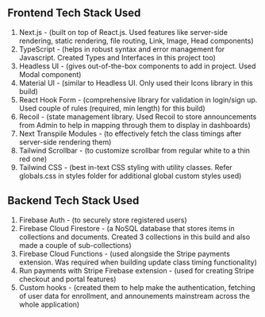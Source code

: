 ## Frontend Tech Stack Used

1. Next.js - (built on top of React.js. Used features like server-side rendering, static rendering, file routing, Link, Image, Head components)
2. TypeScript - (helps in robust syntax and error management for Javascript. Created Types and Interfaces in this project too)
3. Headless UI - (gives out-of-the-box components to add in project. Used Modal component)
4. Material UI - (similar to Headless UI. Only used their Icons library in this build)
5. React Hook Form - (comprehensive library for validation in login/sign up. Used couple of rules (required, min length) for this build)
6. Recoil - (state management library. Used Recoil to store announcements from Admin to help in mapping through them to display in dashboards)
7. Next Transpile Modules - (to effectively fetch the class timings after server-side rendering them)
8. Tailwind Scrollbar - (to customize scrollbar from regular white to a thin red one)
9. Tailwind CSS - (best in-text CSS styling with utility classes. Refer globals.css in styles folder for additional global custom styles used)

## Backend Tech Stack Used

1. Firebase Auth - (to securely store registered users)
2. Firebase Cloud Firestore - (a NoSQL database that stores items in collections and documents. Created 3 collections in this build and also made a couple of sub-collections)
3. Firebase Cloud Functions - (used alongside the Stripe payments extension. Was required when building update class timing functionality)
4. Run payments with Stripe Firebase extension - (used for creating Stripe checkout and portal features)
6. Custom hooks - (created them to help make the authentication, fetching of user data for enrollment, and announements mainstream across the whole application)
